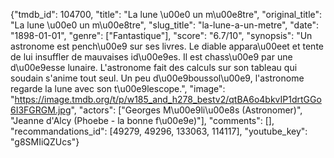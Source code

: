 {"tmdb_id": 104700, "title": "La lune \u00e0 un m\u00e8tre", "original_title": "La lune \u00e0 un m\u00e8tre", "slug_title": "la-lune-a-un-metre", "date": "1898-01-01", "genre": ["Fantastique"], "score": "6.7/10", "synopsis": "Un astronome est pench\u00e9 sur ses livres. Le diable appara\u00eet et tente de lui insuffler de mauvaises id\u00e9es. Il est chass\u00e9 par une d\u00e9esse lunaire. L'astronome fait des calculs sur son tableau qui soudain s'anime tout seul. Un peu d\u00e9boussol\u00e9, l'astronome regarde la lune avec son t\u00e9lescope.", "image": "https://image.tmdb.org/t/p/w185_and_h278_bestv2/qtBA6o4bkvIP1drtGGo6I3FGRGM.jpg", "actors": ["Georges M\u00e9li\u00e8s (Astronomer)", "Jeanne d'Alcy (Phoebe - la bonne f\u00e9e)"], "comments": [], "recommandations_id": [49279, 49296, 133063, 114117], "youtube_key": "g8SMIiQZUcs"}